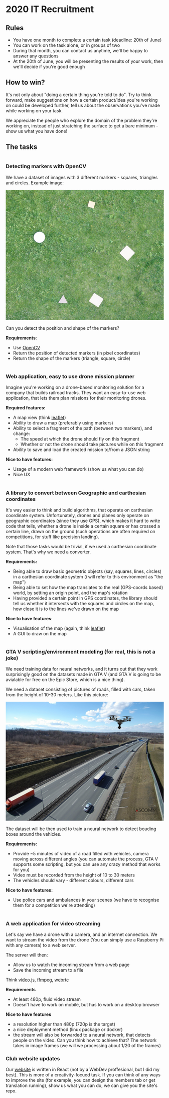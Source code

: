 # 2020 IT Recruitment


## Rules
* You have one month to complete a certain task (deadline: 20th of June)
* You can work on the task alone, or in groups of two
* During that month, you can contact us anytime, we'll be happy to answer any questions
* At the 20th of June, you will be presenting the results of your work, then we'll decide if you're good enough

## How to win?
It's not only about "doing a certain thing you're told to do".
Try to think forward, make suggestions on how a certain product/idea
you're working on could be developed further, tell us about the
observations you've made while working on your task.

We appreciate the people who explore the domain of the problem
they're working on, instead of just stratching
the surface to get a bare minimum - show us what you have done!

## The tasks

#

### Detecting markers with OpenCV

We have a dataset of images with 3 different markers - squares, triangles and circles. Example image:

![example image](image_with_markers.jpg)

Can you detect the position and shape of the markers? 

**Requirements**:
* Use [OpenCV](https://docs.opencv.org/master/d9/df8/tutorial_root.html)
* Return the position of detected markers (in pixel coordinates)
* Return the shape of the markers (triangle, square, circle)

#

### Web application, easy to use drone mission planner

Imagine you're working on a drone-based monitoring solution for
a company that builds railroad tracks. They want an easy-to-use
web application, that lets them plan missions for their monitoring
drones.

**Required features:**
* A map view (think [leaflet](https://leafletjs.com/))
* Ability to draw a map (preferably using markers)
* Ability to select a fragment of the path (between two markers), and change:
  - The speed at which the drone should fly on this fragment
  - Whether or not the drone should take pictures while on this fragment
* Ability to save and load the created mission to/from a JSON string

**Nice to have features:**
* Usage of a modern web framework (show us what you can do)
* Nice UX

#

### A library to convert between Geographic and carthesian coordinates

It's way easier to think and build algorithms, that operate on carthesian 
coordinate system. Unfortunately, drones and planes only operate
on geographic coordinates (since they use GPS), which makes it hard to 
write code that tells, whether a drone is inside a certain square or has
crossed a certain line, drawn on the ground (such operations are
often required on competitions, for stuff like precision landing).

Note that those tasks would be trivial, if we used a carthesian coordinate
system. That's why we need a converter.

**Requirements:**
* Being able to draw basic geometric objects (say, squares, lines, circles) in a carthesian coordinate system (i will refer to this environment as "the map")
* Being able to set how the map translates to the real (GPS-coords based) world, by setting an origin point, and the map's rotation
* Having provided a certain point in GPS coordinates, the library should tell us whether it intersects with the squares and circles on the map, how close it is to the lines we've drawn on the map

**Nice to have features**:
- Visualisation of the map (again, think [leaflet](https://leafletjs.com/))
- A GUI to draw on the map

#

### GTA V scripting/environment modeling (for real, this is not a joke)

We need training data for neural networks, and it turns out
that they work surprisingly good on the datasets made in GTA V (and GTA V is going to be avialable for free on the Epic Store, which is a nice thing).

We need a dataset consisting of pictures of roads, filled with cars,
taken from the height of 10-30 meters. Like this picture:

![road from a drone](road.jpg)

The dataset will be then used to train a neural network to detect bouding boxes
around the vehicles.

**Requirements:**
- Provide ~5 minutes of video of a road filled with vehicles, camera moving across different angles (you can automate the process, GTA V supports some scripting, but you can use any crazy method that works for you)
- Video must be recorded from the height of 10 to 30 meters
- The vehicles should vary - different colours, different cars

**Nice to have features:**
- Use police cars and ambulances in your scenes (we have to recognise them for a competition we're attending)

#

### A web application for video streaming

Let's say we have a drone with a camera, and an internet connection. We want to stream
the video from the drone (You can simply use a Raspberry Pi with any camera) to a web server.

The server will then:
- Allow us to watch the incoming stream from a web page
- Save the incoming stream to a file

Think [video.js](https://videojs.com/), [ffmpeg](https://www.ffmpeg.org/), [webrtc](https://www.html5rocks.com/en/tutorials/webrtc/basics/)

**Requirements**
- At least 480p, fluid video stream
- Doesn't have to work on mobile, but has to work on a desktop browser


**Nice to have features**
- a resolution higher than 480p (720p is the target)
- a nice deployment method (linux package or docker)
- the stream will also be forwarded to a neural network, that detects people on the video. Can you think how to achieve that? The network takes in image frames (we will we processing about 1/20 of the frames)

### Club website updates

Our [website](http://www.akl.pwr.edu.pl) is written in React (not by a WebDev proffesional, but I did my best).
This is more of a creativity-focued task. If you can think of any ways to improve the site (for example, you can design
the members tab or get translation running), show us what you can do, we can give you the site's repo.
